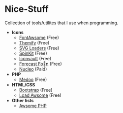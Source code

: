 # Nice-Stuff
Collection of tools/utilites that I use when programming.

- **Icons**
  - [FontAwsome](http://fontawesome.io) (Free)
  - [Themify](https://themify.me/themify-icons) (Free)
  - [SVG Loaders](http://samherbert.net/svg-loaders) (Free)
  - [SpinKit](http://tobiasahlin.com/spinkit/) (Free)
  - [Iconvault](http://iconvau.lt) (Free)
  - [Forecast Fon](http:/forecastfo.iconvau.lt) (Free)
  - [Nucleo](https://nucleoapp.com) (Paid)
- **PHP**
  - [Medoo](http://medoo.in) (Free)
- **HTML/CSS**
  - [Bootstrap](http://getbootstrap.com) (Free)
  - [Load Awsome](http://github.danielcardoso.net/load-awesome/) (Free)
- **Other lists**
  - [Awsome PHP](https://github.com/ziadoz/awesome-php)
